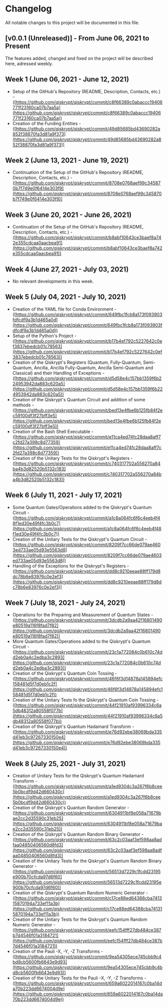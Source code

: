 # Changelog

All notable changes to this project will be documented in this file.



## [v0.0.1 (Unreleased)] - From June 06, 2021 to Present
 
The features added, changed and fixed on the project will be described here, adressed weekly.


## Week 1 (June 06, 2021 - June 12, 2021)

* Setup of the GitHub's Repository (README, Description, Contacts, etc.) - ([https://github.com/qiskrypt/qiskrypt/commit/c8f66389c0abaccc19406771f23160ca07b7aa5a](https://github.com/qiskrypt/qiskrypt/commit/c8f66389c0abaccc19406771f23160ca07b7aa5a))
* Creation of the Funding Entities - ([https://github.com/qiskrypt/qiskrypt/commit/49d85685bd43690282a852f38870fa3d81a9f373](https://github.com/qiskrypt/qiskrypt/commit/49d85685bd43690282a852f38870fa3d81a9f373))


## Week 2 (June 13, 2021 - June 19, 2021)

* Continuation of the Setup of the GitHub's Repository (README, Description, Contacts, etc.) - ([https://github.com/qiskrypt/qiskrypt/commit/8708e0768aef99c345870b7f749e0f6414e303f9](https://github.com/qiskrypt/qiskrypt/commit/8708e0768aef99c345870b7f749e0f6414e303f9))


## Week 3 (June 20, 2021 - June 26, 2021)

* Continuation of the Setup of the GitHub's Repository (README, Description, Contacts, etc.) - ([https://github.com/qiskrypt/qiskrypt/commit/b8abf10643ce3baef8a742e355cdcaa0aacbea91](https://github.com/qiskrypt/qiskrypt/commit/b8abf10643ce3baef8a742e355cdcaa0aacbea91))


## Week 4 (June 27, 2021 - July 03, 2021)

* No relevant developments in this week.


## Week 5 (July 04, 2021 - July 10, 2021)

* Creation of the YAML file for Conda Environment - ([https://github.com/qiskrypt/qiskrypt/commit/649fbc1fcb8a173f093903fdfcdf9a3b1d465a0d](https://github.com/qiskrypt/qiskrypt/commit/649fbc1fcb8a173f093903fdfcdf9a3b1d465a0d))
* Setup of the Python's Project - ([https://github.com/qiskrypt/qiskrypt/commit/b17b4ef792c5227642c0ef3837ebedcb01c78563](https://github.com/qiskrypt/qiskrypt/commit/b17b4ef792c5227642c0ef3837ebedcb01c78563))
* Creation of the Qiskrypt's Registers (Quantum, Fully-Quantum, Semi-Quantum, Ancilla, Ancilla Fully-Quantum, Ancilla Semi-Quantum and Classical) and their Handling of Exceptions - ([https://github.com/qiskrypt/qiskrypt/commit/d5d58e4c157bb1359f6b224953942da883c620a5](https://github.com/qiskrypt/qiskrypt/commit/d5d58e4c157bb1359f6b224953942da883c620a5))
* Creation of the Qiskrypt's Quantum Circuit and addition of some methods - ([https://github.com/qiskrypt/qiskrypt/commit/bed13e4fbe6b125fb84f2ec59100df3f27bff3e5](https://github.com/qiskrypt/qiskrypt/commit/bed13e4fbe6b125fb84f2ec59100df3f27bff3e5))
* Creation of the Bash Shell Executable - ([https://github.com/qiskrypt/qiskrypt/commit/e11ca4ed74fc28daa8aff7c2fd27a398c8d77359](https://github.com/qiskrypt/qiskrypt/commit/e11ca4ed74fc28daa8aff7c2fd27a398c8d77359))
* Creation of the Unitary Tests for the Qiskrypt's Registers - ([https://github.com/qiskrypt/qiskrypt/commit/c740317702a556270a84ba4b3d82520b5132c183](https://github.com/qiskrypt/qiskrypt/commit/c740317702a556270a84ba4b3d82520b5132c183))


## Week 6 (July 11, 2021 - July 17, 2021)

* Some Quantum Gates/Operations added to the Qiskrypt's Quantum Circuit - ([https://github.com/qiskrypt/qiskrypt/commit/a1c8a064fc6f6c4eeb4f48f1ed30e49f4fc3b0c7](https://github.com/qiskrypt/qiskrypt/commit/a1c8a064fc6f6c4eeb4f48f1ed30e49f4fc3b0c7))
* Creation of the Unitary Tests for the Qiskrypt's Quantum Circuit - ([https://github.com/qiskrypt/qiskrypt/commit/8209f7cc66de079ae4603ed733ae05d93e5563d8](https://github.com/qiskrypt/qiskrypt/commit/8209f7cc66de079ae4603ed733ae05d93e5563d8))
 * Handling of the Exceptions for the Qiskrypt's Registers - ([https://github.com/qiskrypt/qiskrypt/commit/dd8c9210eeae88ff179d8dc78b6e83976c0e2ef3](https://github.com/qiskrypt/qiskrypt/commit/dd8c9210eeae88ff179d8dc78b6e83976c0e2ef3))

## Week 7 (July 18, 2021 - July 24, 2021)

* Operations for the Preparing and Measurement of Quantum States - ([https://github.com/qiskrypt/qiskrypt/commit/3dcdb2a9aa42f16801490e80519a116f8fad7f82](https://github.com/qiskrypt/qiskrypt/commit/3dcdb2a9aa42f16801490e80519a116f8fad7f82))
* More Quantum Gates/Operations added to the Qiskrypt's Quantum Circuit - ([https://github.com/qiskrypt/qiskrypt/commit/23c1a772084c0b610c74dd2eb0a4c2edba3c2893](https://github.com/qiskrypt/qiskrypt/commit/23c1a772084c0b610c74dd2eb0a4c2edba3c2893))
* Creation of the Qiskrypt's Quantum Coin Tossing - ([https://github.com/qiskrypt/qiskrypt/commit/46f6f3d14878a145894efc158481d5f7d0eb1c2f](https://github.com/qiskrypt/qiskrypt/commit/46f6f3d14878a145894efc158481d5f7d0eb1c2f))
* Creation of the Unitary Tests fo the Qiskrypt's Quantum Coin Tossing - ([https://github.com/qiskrypt/qiskrypt/commit/44f21910af93996334c6a5db48312a80558f077b](https://github.com/qiskrypt/qiskrypt/commit/44f21910af93996334c6a5db48312a80558f077b))
* Creation of the Qiskrypt's Quantum Hadamard Transform - ([https://github.com/qiskrypt/qiskrypt/commit/e76d92ebe38069bda335d41eb3c97267330150e4](https://github.com/qiskrypt/qiskrypt/commit/e76d92ebe38069bda335d41eb3c97267330150e4))

## Week 8 (July 25, 2021 - July 31, 2021)

* Creation of Unitary Tests for the Qiskrypt's Quantum Hadamard Transform - ([https://github.com/qiskrypt/qiskrypt/commit/a1ed9304c3a267f6b8cee5b0bcdf9d42d660430c](https://github.com/qiskrypt/qiskrypt/commit/a1ed9304c3a267f6b8cee5b0bcdf9d42d660430c))
* Creation of the Qiskrypt's Quantum Random Generator - ([https://github.com/qiskrypt/qiskrypt/commit/6304911bf8e058a71679bae2cc2d35590c31eb25](https://github.com/qiskrypt/qiskrypt/commit/6304911bf8e058a71679bae2cc2d35590c31eb25))
* Creation of the Qiskrypt's Quantum Random Binary Generator - ([https://github.com/qiskrypt/qiskrypt/commit/63c2c03aaf3ef598aa8adfaa04850406560d8fd3](https://github.com/qiskrypt/qiskrypt/commit/63c2c03aaf3ef598aa8adfaa04850406560d8fd3))
* Creation of the Unitary Tests for the Qiskrypt's Quantum Random Binary Generator - ([https://github.com/qiskrypt/qiskrypt/commit/56513d7229c1fcdd23195e900b70cfcda97d6f60](https://github.com/qiskrypt/qiskrypt/commit/56513d7229c1fcdd23195e900b70cfcda97d6f60))
* Creation of the Qiskrypt's Quantum Random Numeric Generator - ([https://github.com/qiskrypt/qiskrypt/commit/c17ce88ed64388cba741315870194a733ef11a3b](https://github.com/qiskrypt/qiskrypt/commit/c17ce88ed64388cba741315870194a733ef11a3b))
* Creation of the Unitary Tests for the Qiskrypt's Quantum Random Numeric Generator - ([https://github.com/qiskrypt/qiskrypt/commit/eefc154fff27db484ce387b7d4546f01a3184721](https://github.com/qiskrypt/qiskrypt/commit/eefc154fff27db484ce387b7d4546f01a3184721))
* Creation of the Pauli -X, -Y, -Z Transforms - ([https://github.com/qiskrypt/qiskrypt/commit/9ea54305ece745cbb9c4bd8cb5600fb6643e9d93](https://github.com/qiskrypt/qiskrypt/commit/9ea54305ece745cbb9c4bd8cb5600fb6643e9d93))
* Creation of the Unitary Tests for the Pauli -X, -Y, -Z Transforms - ([https://github.com/qiskrypt/qiskrypt/commit/659a6022014167c0ba14da70b223dd6674004d9e](https://github.com/qiskrypt/qiskrypt/commit/659a6022014167c0ba14da70b223dd6674004d9e))
